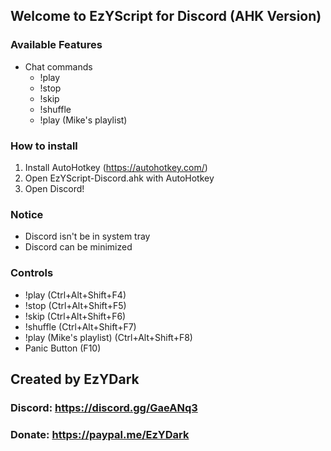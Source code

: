 ## Welcome to EzYScript for Discord (AHK Version)

### Available Features
- Chat commands
	- !play
	- !stop
	- !skip
	- !shuffle
	- !play (Mike's playlist)

### How to install
1. Install AutoHotkey (https://autohotkey.com/)
2. Open EzYScript-Discord.ahk with AutoHotkey
3. Open Discord!

### Notice
- Discord isn't be in system tray
- Discord can be minimized

### Controls

- !play (Ctrl+Alt+Shift+F4)
- !stop (Ctrl+Alt+Shift+F5)
- !skip (Ctrl+Alt+Shift+F6)
- !shuffle (Ctrl+Alt+Shift+F7)
- !play (Mike's playlist) (Ctrl+Alt+Shift+F8)
- Panic Button (F10)

## Created by EzYDark
### Discord: https://discord.gg/GaeANq3
### Donate: https://paypal.me/EzYDark
